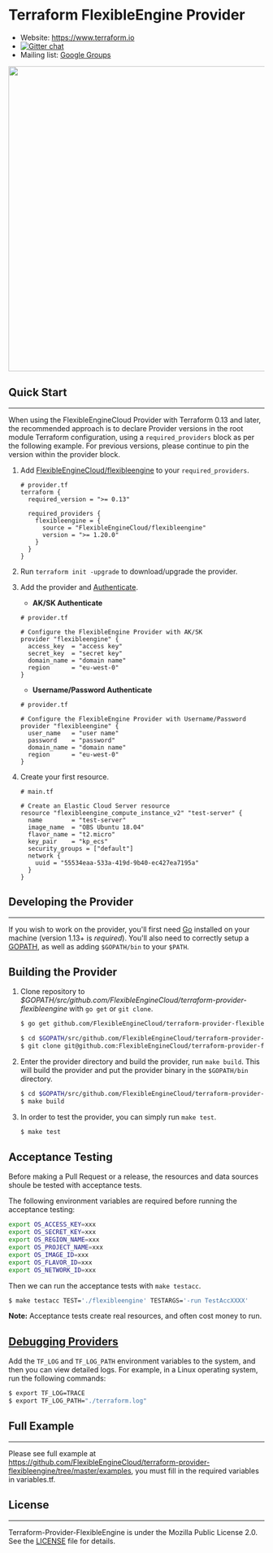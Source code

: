 Terraform FlexibleEngine Provider
============================

- Website: https://www.terraform.io
- [![Gitter chat](https://badges.gitter.im/hashicorp-terraform/Lobby.png)](https://gitter.im/hashicorp-terraform/Lobby)
- Mailing list: [Google Groups](http://groups.google.com/group/terraform-tool)

<img src="https://cdn.rawgit.com/hashicorp/terraform-website/master/content/source/assets/images/logo-hashicorp.svg" width="600px">


## Quick Start
-----------
When using the FlexibleEngineCloud Provider with Terraform 0.13 and later, the
recommended approach is to declare Provider versions in the root module Terraform
configuration, using a `required_providers` block as per the following example. 
For previous versions, please continue to pin the version within the provider block.

1. Add [FlexibleEngineCloud/flexibleengine](https://registry.terraform.io/providers/FlexibleEngineCloud/flexibleengine/latest/docs)
  to your `required_providers`.
    ```hcl
    # provider.tf
    terraform {
      required_version = ">= 0.13"

      required_providers {
        flexibleengine = {
          source = "FlexibleEngineCloud/flexibleengine"
          version = ">= 1.20.0"
        }
      }
    }
    ```

2. Run `terraform init -upgrade` to download/upgrade the provider.

3. Add the provider and [Authenticate](https://registry.terraform.io/providers/FlexibleEngineCloud/flexibleengine/latest/docs#authentication).

    - **AK/SK Authenticate**

    ```hcl
    # provider.tf

    # Configure the FlexibleEngine Provider with AK/SK
    provider "flexibleengine" {
      access_key  = "access key"
      secret_key  = "secret key"
      domain_name = "domain name"
      region      = "eu-west-0"
    }
    ```

    - **Username/Password Authenticate**

    ```hcl
    # provider.tf

    # Configure the FlexibleEngine Provider with Username/Password 
    provider "flexibleengine" {
      user_name   = "user name"
      password    = "password"
      domain_name = "domain name"
      region      = "eu-west-0"
    }
    ```

4. Create your first resource. 
     ```hcl
     # main.tf

     # Create an Elastic Cloud Server resource
     resource "flexibleengine_compute_instance_v2" "test-server" {
       name        = "test-server"
       image_name  = "OBS Ubuntu 18.04"
       flavor_name = "t2.micro"
       key_pair    = "kp_ecs"
       security_groups = ["default"]
       network {
         uuid = "55534eaa-533a-419d-9b40-ec427ea7195a"
       }
     }
     ```

## Developing the Provider
------------------------

If you wish to work on the provider, you'll first need [Go](http://www.golang.org)
installed on your machine (version 1.13+ is *required*). You'll also need to
correctly setup a [GOPATH](http://golang.org/doc/code.html#GOPATH), as well as
adding `$GOPATH/bin` to your `$PATH`.

## Building the Provider
1. Clone repository to *$GOPATH/src/github.com/FlexibleEngineCloud/terraform-provider-flexibleengine*
  with `go get` or `git clone`.
    ```sh
    $ go get github.com/FlexibleEngineCloud/terraform-provider-flexibleengine
    ```

    ```sh
    $ cd $GOPATH/src/github.com/FlexibleEngineCloud/terraform-provider-flexibleengine
    $ git clone git@github.com:FlexibleEngineCloud/terraform-provider-flexibleengine.git
    ```

2. Enter the provider directory and build the provider, run `make build`. This will build the provider and
  put the provider binary in the `$GOPATH/bin` directory.
    ```sh
    $ cd $GOPATH/src/github.com/FlexibleEngineCloud/terraform-provider-flexibleengine
    $ make build
    ```
    
3. In order to test the provider, you can simply run `make test`.
    ```sh
    $ make test
    ```

## Acceptance Testing

Before making a Pull Request or a release, the resources and data sources shoule be
tested with acceptance tests.

The following environment variables are required before running the acceptance testing:

```sh
export OS_ACCESS_KEY=xxx
export OS_SECRET_KEY=xxx
export OS_REGION_NAME=xxx
export OS_PROJECT_NAME=xxx
export OS_IMAGE_ID=xxx
export OS_FLAVOR_ID=xxx
export OS_NETWORK_ID=xxx
```

Then we can run the acceptance tests with `make testacc`.

```sh
$ make testacc TEST='./flexibleengine' TESTARGS='-run TestAccXXXX'
```

**Note:** Acceptance tests create real resources, and often cost money to run.


## [Debugging Providers](https://www.terraform.io/docs/extend/debugging.html)

Add the `TF_LOG` and `TF_LOG_PATH` environment variables to the system, and then you can view detailed logs.
For example, in a Linux operating system, run the following commands:

```sh
$ export TF_LOG=TRACE
$ export TF_LOG_PATH="./terraform.log"
```

## Full Example
----------------
Please see full example at https://github.com/FlexibleEngineCloud/terraform-provider-flexibleengine/tree/master/examples,
you must fill in the required variables in variables.tf.

## License
-----------
Terraform-Provider-FlexibleEngine is under the Mozilla Public License 2.0. See the [LICENSE](LICENSE) file for details.
